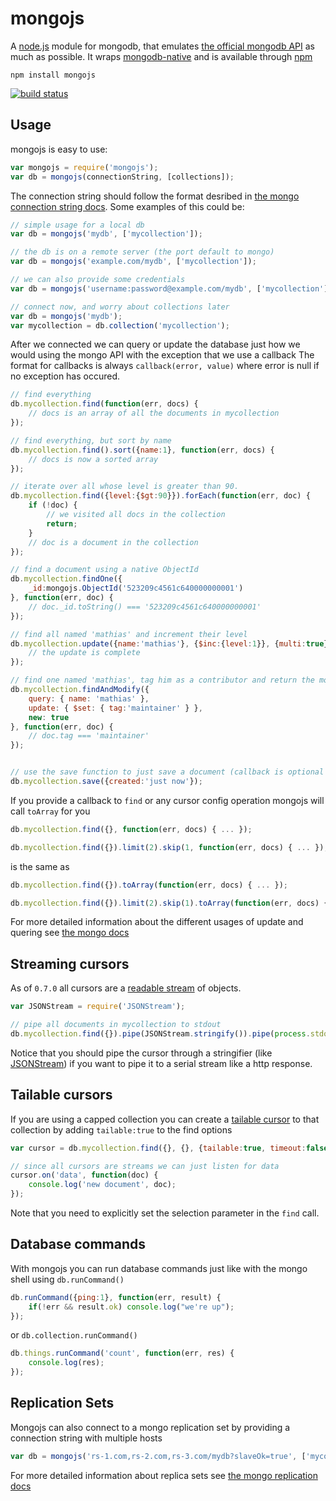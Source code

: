 # mongojs

A [node.js](http://nodejs.org) module for mongodb, that emulates [the official mongodb API](http://www.mongodb.org/display/DOCS/Home) as much as possible. 
It wraps [mongodb-native](https://github.com/mongodb/node-mongodb-native/) and is available through [npm](http://npmjs.org)

	npm install mongojs

[![build status](https://secure.travis-ci.org/mafintosh/mongojs.png)](http://travis-ci.org/mafintosh/mongojs)

## Usage

mongojs is easy to use:

``` js
var mongojs = require('mongojs');
var db = mongojs(connectionString, [collections]);
```

The connection string should follow the format desribed in [the mongo connection string docs](http://docs.mongodb.org/manual/reference/connection-string/).
Some examples of this could be:

``` js
// simple usage for a local db
var db = mongojs('mydb', ['mycollection']);

// the db is on a remote server (the port default to mongo)
var db = mongojs('example.com/mydb', ['mycollection']);

// we can also provide some credentials
var db = mongojs('username:password@example.com/mydb', ['mycollection']);

// connect now, and worry about collections later
var db = mongojs('mydb');
var mycollection = db.collection('mycollection');
```

After we connected we can query or update the database just how we would using the mongo API with the exception that we use a callback
The format for callbacks is always `callback(error, value)` where error is null if no exception has occured.

``` js
// find everything
db.mycollection.find(function(err, docs) {
	// docs is an array of all the documents in mycollection
});

// find everything, but sort by name
db.mycollection.find().sort({name:1}, function(err, docs) {
	// docs is now a sorted array
});

// iterate over all whose level is greater than 90.
db.mycollection.find({level:{$gt:90}}).forEach(function(err, doc) {
	if (!doc) {
		// we visited all docs in the collection
		return;
	}
	// doc is a document in the collection
});

// find a document using a native ObjectId
db.mycollection.findOne({
	_id:mongojs.ObjectId('523209c4561c640000000001')
}, function(err, doc) {
	// doc._id.toString() === '523209c4561c640000000001'
});

// find all named 'mathias' and increment their level
db.mycollection.update({name:'mathias'}, {$inc:{level:1}}, {multi:true}, function() {
	// the update is complete
});

// find one named 'mathias', tag him as a contributor and return the modified doc
db.mycollection.findAndModify({
	query: { name: 'mathias' },
	update: { $set: { tag:'maintainer' } },
	new: true
}, function(err, doc) {
	// doc.tag === 'maintainer'
});


// use the save function to just save a document (callback is optional for all writes)
db.mycollection.save({created:'just now'});

```

If you provide a callback to `find` or any cursor config operation mongojs will call `toArray` for you

``` js
db.mycollection.find({}, function(err, docs) { ... });

db.mycollection.find({}).limit(2).skip(1, function(err, docs) { ... });
```
is the same as

``` js
db.mycollection.find({}).toArray(function(err, docs) { ... });

db.mycollection.find({}).limit(2).skip(1).toArray(function(err, docs) { ... });
```

For more detailed information about the different usages of update and quering see [the mongo docs](http://www.mongodb.org/display/DOCS/Manual)

## Streaming cursors

As of `0.7.0` all cursors are a [readable stream](http://nodejs.org/api/stream.html#stream_readable_stream) of objects.

``` js
var JSONStream = require('JSONStream');

// pipe all documents in mycollection to stdout
db.mycollection.find({}).pipe(JSONStream.stringify()).pipe(process.stdout);
```

Notice that you should pipe the cursor through a stringifier (like [JSONStream](https://github.com/dominictarr/JSONStream))
if you want to pipe it to a serial stream like a http response.

## Tailable cursors

If you are using a capped collection you can create a [tailable cursor](http://docs.mongodb.org/manual/tutorial/create-tailable-cursor/) to that collection by adding `tailable:true` to the find options

``` js
var cursor = db.mycollection.find({}, {}, {tailable:true, timeout:false});

// since all cursors are streams we can just listen for data
cursor.on('data', function(doc) {
	console.log('new document', doc);
});
```

Note that you need to explicitly set the selection parameter in the `find` call.

## Database commands

With mongojs you can run database commands just like with the mongo shell using `db.runCommand()` 

```js
db.runCommand({ping:1}, function(err, result) {
	if(!err && result.ok) console.log("we're up");
});
```

or `db.collection.runCommand()`

```js
db.things.runCommand('count', function(err, res) {
	console.log(res);
});
```

## Replication Sets

Mongojs can also connect to a mongo replication set by providing a connection string with multiple hosts

``` js
var db = mongojs('rs-1.com,rs-2.com,rs-3.com/mydb?slaveOk=true', ['mycollection']);
```

For more detailed information about replica sets see [the mongo replication docs](http://www.mongodb.org/display/DOCS/Replica+Sets)
